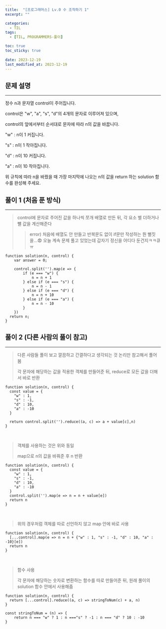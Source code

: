 ```yaml
---
title:  "[프로그래머스] Lv.0 수 조작하기 1"
excerpt: ""

categories:
  - TIL
tags:
  - [TIL, PROGRAMMERS-풀이]

toc: true
toc_sticky: true
 
date: 2023-12-19
last_modified_at: 2023-12-19
---
```

## 문제 설명
---
정수 n과 문자열 control이 주어집니다. 

control은 "w", "a", "s", "d"의 4개의 문자로 이루어져 있으며, 

control의 앞에서부터 순서대로 문자에 따라 n의 값을 바꿉니다.


"w" : n이 1 커집니다.


"s" : n이 1 작아집니다.


"d" : n이 10 커집니다.


"a" : n이 10 작아집니다.


위 규칙에 따라 n을 바꿨을 때 가장 마지막에 나오는 n의 값을 return 하는 solution 함수를 완성해 주세요.


## 풀이 1 (처음 푼 방식)
---
> control에 문자로 주어진 값을 하나씩 쪼개 배열로 만든 뒤, 각 요소 별 더하거나 뺼 값을 계산해준다
>> error) 처음에 배열도 안 만들고 반복문도 없이 if문만 작성하는 뭔 뻘짓을...😨 오늘 계속 문제 풀고 있었는데 갑자기 정신을 어디다 둔건지ㅋㅋ큐ㅠ 


```
function solution(n, control) {
    var answer = 0;

    control.split('').map(e => {
        if (e === "w") {
            n = n + 1
        } else if (e === "s") {
            n = n - 1
        } else if (e === "d") {
            n = n + 10
        } else if (e === "a") {
            n = n - 10
        }
    })
  return n;
}
```


    
## 풀이 2 (다른 사람의 풀이 참고)
---
> 다른 사람들 풀이 보고 깔끔하고 간결하다고 생각되는 것 논리만 참고해서 풀어봄
> 
> 각 문자에 해당하는 값을 적용한 객체를 만들어준 뒤, reduce로 모든 값을 더해서 바로 반환


```
function solution(n, control) {
  const value = {
    "w" : 1,
    "s" : -1,
    "d" : 10,
    "a" : -10
  }
  
  return control.split('').reduce((a, c) => a + value[c],n)
}
```



<br>

> 객체를 사용하는 것은 위와 동일
>
> map으로 n의 값을 바꿔준 후 n 반환



```
function solution(n, control) {
  const value = {
    "w" : 1,
    "s" : -1,
    "d" : 10,
    "a" : -10
  }
  control.split('').map(e => n = n + value[e])
  return n
}
```


<br>

> 위의 경우처럼 객체를 따로 선언하지 않고 map 안에 바로 사용
```
function solution(n, control) {
  [...control].map(e => n = n + {"w" : 1, "s" : -1, "d" : 10, "a" : -10}[e])
  return n
}
```


<br>

> 함수 사용
>
> 각 문자에 해당하는 숫자로 변환하는 함수를 따로 만들어준 뒤, 원래 풀이의 solution 함수 안에서 사용해줌 



```
function solution(n, control) {
  return [...control].reduce((a, c) => stringToNum(c) + a, n)
}

const stringToNum = (n) => {
    return n === "w" ? 1 : n ==="s" ? -1 : n === "d" ? 10 : -10
}
```